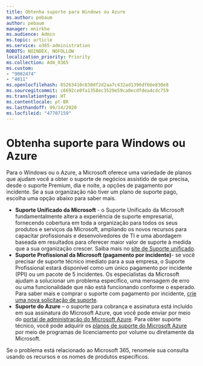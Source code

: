 ```yaml
---
title: Obtenha suporte para Windows ou Azure
ms.author: pebaum
author: pebaum
manager: mnirkhe
ms.audience: Admin
ms.topic: article
ms.service: o365-administration
ROBOTS: NOINDEX, NOFOLLOW
localization_priority: Priority
ms.collection: Adm_O365
ms.custom:
- "9002474"
- "4811"
ms.openlocfilehash: 65263410c830df2d2aa7c432ad1396df66e830e8
ms.sourcegitcommit: c6692ce0fa1358ec3529e59ca0ecdfdea4cdc759
ms.translationtype: HT
ms.contentlocale: pt-BR
ms.lasthandoff: 09/14/2020
ms.locfileid: "47707159"
---
```

# <a name="get-support-for-windows-or-azure"></a>Obtenha suporte para Windows ou Azure

Para o Windows ou o Azure, a Microsoft oferece uma variedade de planos que ajudam você a obter o suporte de negócios assistido de que precisa, desde o suporte Premium, dia e noite, a opções de pagamento por incidente. Se a sua organização não tiver um plano de suporte pago, escolha uma opção abaixo para saber mais.

- **Suporte Unificado da Microsoft** - o Suporte Unificado da Microsoft fundamentalmente altera a experiência de suporte empresarial, fornecendo cobertura em toda a organização para todos os seus produtos e serviços da Microsoft, ampliando os novos recursos para capacitar profissionais e desenvolvedores de TI e uma abordagem baseada em resultados para oferecer maior valor de suporte à medida que a sua organização crescer. Saiba mais no [site de Suporte unificado](https://aka.ms/unified-support).
- **Suporte Profissional da Microsoft (pagamento por incidente)**- se você precisar de suporte técnico imediato para a sua empresa, o Suporte Profissional estará disponível como um único pagamento por incidente (PPI) ou um pacote de 5 incidentes. Os especialistas da Microsoft ajudam a solucionar um problema específico, uma mensagem de erro ou uma funcionalidade que não está funcionando conforme o esperado. Para saber mais e comprar o suporte com pagamento por incidente, [crie uma nova solicitação de suporte](https://support.microsoft.com/supportforbusiness/productselection).
- **Suporte do Azure** – o suporte para cobrança e assinatura está incluído em sua assinatura do Microsoft Azure, que você pode enviar por meio do [portal de administração do Microsoft Azure](https://portal.azure.com/). Para obter suporte técnico, você pode adquirir os [planos de suporte do Microsoft Azure](https://azure.microsoft.com/support/plans/) por meio de programas de licenciamento por volume ou diretamente da Microsoft.

Se o problema está relacionado ao Microsoft 365, renomeie sua consulta usando os recursos e os nomes de produtos específicos.
